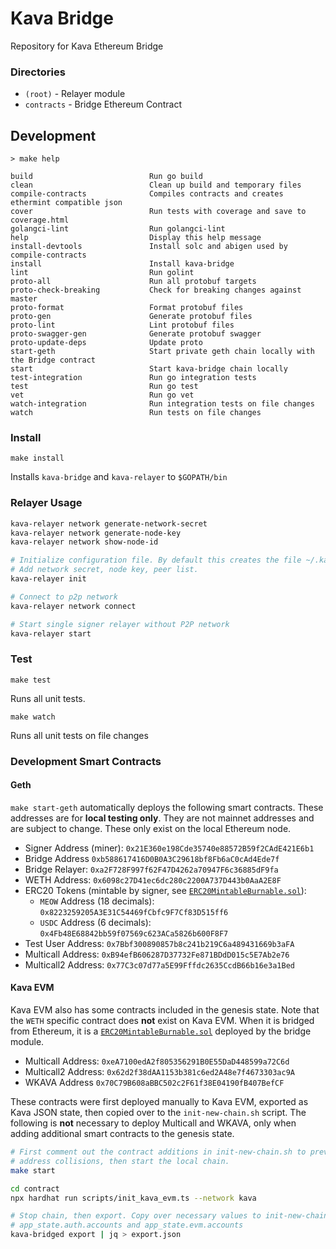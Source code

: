 # Kava Bridge

Repository for Kava Ethereum Bridge

### Directories

- `(root)` - Relayer module
- `contracts` - Bridge Ethereum Contract

## Development

```text
> make help

build                          Run go build
clean                          Clean up build and temporary files
compile-contracts              Compiles contracts and creates ethermint compatible json
cover                          Run tests with coverage and save to coverage.html
golangci-lint                  Run golangci-lint
help                           Display this help message
install-devtools               Install solc and abigen used by compile-contracts
install                        Install kava-bridge
lint                           Run golint
proto-all                      Run all protobuf targets
proto-check-breaking           Check for breaking changes against master
proto-format                   Format protobuf files
proto-gen                      Generate protobuf files
proto-lint                     Lint protobuf files
proto-swagger-gen              Generate protobuf swagger
proto-update-deps              Update proto
start-geth                     Start private geth chain locally with the Bridge contract
start                          Start kava-bridge chain locally
test-integration               Run go integration tests
test                           Run go test
vet                            Run go vet
watch-integration              Run integration tests on file changes
watch                          Run tests on file changes
```

### Install

```
make install
```

Installs `kava-bridge` and `kava-relayer` to `$GOPATH/bin`

### Relayer Usage

```bash
kava-relayer network generate-network-secret
kava-relayer network generate-node-key
kava-relayer network show-node-id

# Initialize configuration file. By default this creates the file ~/.kava-relayer/config.yaml
# Add network secret, node key, peer list.
kava-relayer init

# Connect to p2p network
kava-relayer network connect

# Start single signer relayer without P2P network
kava-relayer start 
```

### Test

```
make test
```
Runs all unit tests.

```
make watch
```
Runs all unit tests on file changes

### Development Smart Contracts

#### Geth

`make start-geth` automatically deploys the following smart contracts. These 
addresses are for **local testing only**. They are not mainnet addresses and are
subject to change. These only exist on the local Ethereum node.

* Signer Address (miner): `0x21E360e198Cde35740e88572B59f2CAdE421E6b1`
* Bridge Address `0xb588617416D0B0A3C29618bf8Fb6aC0cAd4Ede7f`
* Bridge Relayer: `0xa2F728F997f62F47D4262a70947F6c36885dF9fa`
* WETH Address: `0x6098c27D41ec6dc280c2200A737D443b0AaA2E8F`
* ERC20 Tokens (mintable by signer, see [`ERC20MintableBurnable.sol`]):
  * `MEOW` Address (18 decimals): `0x8223259205A3E31C54469fCbfc9F7Cf83D515ff6`
  * `USDC` Address (6 decimals): `0x4Fb48E68842bb59f07569c623ACa5826b600F8F7`
* Test User Address: `0x7Bbf300890857b8c241b219C6a489431669b3aFA`
* Multicall Address: `0xB94efB606287D37732Fe871BDdD015c5E7Ab2e76`
* Multicall2 Address: `0x77C3c07d77a5E99Fffdc2635CcdB66b16e3a1Bed`

#### Kava EVM

Kava EVM also has some contracts included in the genesis state. Note that the
`WETH` specific contract does **not** exist on Kava EVM. When it is bridged from
Ethereum, it is a [`ERC20MintableBurnable.sol`] deployed by the bridge module.

* Multicall Address: `0xeA7100edA2f805356291B0E55DaD448599a72C6d`
* Multicall2 Address: `0x62d2f38dAA1153b381c6ed2A48e7f4673303ac9A`
* WKAVA Address `0x70C79B608aBBC502c2F61f38E04190fB407BefCF`

These contracts were first deployed manually to Kava EVM, exported as Kava
JSON state, then copied over to the `init-new-chain.sh` script. The following
is **not** necessary to deploy Multicall and WKAVA, only when adding additional
smart contracts to the genesis state.

```bash
# First comment out the contract additions in init-new-chain.sh to prevent
# address collisions, then start the local chain.
make start

cd contract
npx hardhat run scripts/init_kava_evm.ts --network kava

# Stop chain, then export. Copy over necessary values to init-new-chain.sh
# app_state.auth.accounts and app_state.evm.accounts
kava-bridged export | jq > export.json
```

[`ERC20MintableBurnable.sol`]: ./contract/contracts/ERC20MintableBurnable.sol
